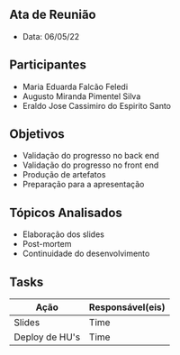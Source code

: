 ## Ata de Reunião
* Data: 06/05/22
## Participantes
  * Maria Eduarda Falcão Feledi
  * Augusto Miranda Pimentel Silva
  * Eraldo Jose Cassimiro do Espirito Santo
## Objetivos
* Validação do progresso no back end
* Validação do progresso no front end
* Produção de artefatos
* Preparação para a apresentação
## Tópicos Analisados
* Elaboração dos slides
* Post-mortem
* Continuidade do desenvolvimento
## Tasks
| Ação | Responsável(eis) |
|----------|----------|
| Slides | Time     |
| Deploy de HU's | Time     |
